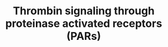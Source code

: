 ---
annotations:
- type: Pathway Ontology
  value: G protein mediated signaling pathway
authors:
- MaintBot
- Khanspers
- ReactomeTeam
- Anwesha
- Eweitz
description: Thrombin activates proteinase activated receptors (PARs) that signal
  through heterotrimeric G proteins of the G12/13 and Gq families, thereby connecting
  to a host of intracellular signaling pathways. Thrombin activates PARs by cleaving
  an N-terminal peptide that then binds to the body of the receptor to effect transmembrane
  signaling. Intermolecular ligation of one PAR molecule by another can occur but
  is less efficient than self-ligation. A synthetic peptide of sequence SFLLRN, the
  first six amino acids of the new N-terminus generated when thrombin cleaves PAR1,
  can activate PAR1 independent of protease and receptor cleavage. PARs are key to
  platelet activation. Four PARs have been identified, of which PARs 1 ,3 and 4 are
  substrates for thrombin. In humans PAR 1 is the predominant thrombin receptor followed
  by PAR4 which is less responsive to thrombin. PAR 3 is not considered important
  for human platelet responses as it is minimally expressed, though this is not the
  case for mouse. PAR2 is not expressed in platelets. In mouse platelets, Gq is necessary
  for platelet secretion and aggregation in response to thrombin but is not necessary
  for thrombin-triggered shape change. G13 appears to contribute to platelet aggregation
  as well as shape change in response to low concentrations of thrombin but to be
  unnecessary at higher agonist concentrations; G12 appears to be dispensable for
  thrombin signaling in platelets. G alpha (q) activates phospholipase C beta thereby
  triggering phosphoinositide hydrolysis, calcium mobilization and protein kinase
  C activation. This provides a path to calcium-regulated kinases and phosphatases,
  GEFs, MAP kinase cassettes and other proteins that mediate cellular responses ranging
  from granule secretion, integrin activation, and aggregation in platelets. Gbeta:gamma
  subunits can activate phosphoinositide-3 kinase and other lipid modifying enzymes,
  protein kinases, and channels. PAR1 activation indirectly leads to activation of
  cell surface 'sheddases' that liberate ligands for receptor tyrosine kinases, providing
  a link between thrombin and receptor tyrosine kinases involved in cell growth and
  differentiation. The pleiotrophic effects of PAR activation are consistent with
  many of thrombin's diverse actions on cells.   View original pathway at [http://www.reactome.org/PathwayBrowser/#DIAGRAM=456926
  Reactome].
last-edited: 2021-05-07
organisms:
- Homo sapiens
redirect_from:
- /index.php/Pathway:WP1929
- /instance/WP1929
schema-jsonld:
- '@context': https://schema.org/
  '@id': https://wikipathways.github.io/pathways/WP1929.html
  '@type': Dataset
  creator:
    '@type': Organization
    name: WikiPathways
  description: Thrombin activates proteinase activated receptors (PARs) that signal
    through heterotrimeric G proteins of the G12/13 and Gq families, thereby connecting
    to a host of intracellular signaling pathways. Thrombin activates PARs by cleaving
    an N-terminal peptide that then binds to the body of the receptor to effect transmembrane
    signaling. Intermolecular ligation of one PAR molecule by another can occur but
    is less efficient than self-ligation. A synthetic peptide of sequence SFLLRN,
    the first six amino acids of the new N-terminus generated when thrombin cleaves
    PAR1, can activate PAR1 independent of protease and receptor cleavage. PARs are
    key to platelet activation. Four PARs have been identified, of which PARs 1 ,3
    and 4 are substrates for thrombin. In humans PAR 1 is the predominant thrombin
    receptor followed by PAR4 which is less responsive to thrombin. PAR 3 is not considered
    important for human platelet responses as it is minimally expressed, though this
    is not the case for mouse. PAR2 is not expressed in platelets. In mouse platelets,
    Gq is necessary for platelet secretion and aggregation in response to thrombin
    but is not necessary for thrombin-triggered shape change. G13 appears to contribute
    to platelet aggregation as well as shape change in response to low concentrations
    of thrombin but to be unnecessary at higher agonist concentrations; G12 appears
    to be dispensable for thrombin signaling in platelets. G alpha (q) activates phospholipase
    C beta thereby triggering phosphoinositide hydrolysis, calcium mobilization and
    protein kinase C activation. This provides a path to calcium-regulated kinases
    and phosphatases, GEFs, MAP kinase cassettes and other proteins that mediate cellular
    responses ranging from granule secretion, integrin activation, and aggregation
    in platelets. Gbeta:gamma subunits can activate phosphoinositide-3 kinase and
    other lipid modifying enzymes, protein kinases, and channels. PAR1 activation
    indirectly leads to activation of cell surface 'sheddases' that liberate ligands
    for receptor tyrosine kinases, providing a link between thrombin and receptor
    tyrosine kinases involved in cell growth and differentiation. The pleiotrophic
    effects of PAR activation are consistent with many of thrombin's diverse actions
    on cells.   View original pathway at [http://www.reactome.org/PathwayBrowser/#DIAGRAM=456926
    Reactome].
  keywords:
  - PAR:Gq (active)
  - 'thrombin heavy chain '
  - 'GNA14 '
  - PAR:G12/13 (active)
  - 'GNB1 '
  - 'GNB3 '
  - PAR1:Beta-arrestin-2:Src:ERK
  - PAR:G12/13
  - 'MAPK3 '
  - 'F2R(27-41) '
  - 'GNA15 '
  - G-protein G12/G13
  - PAR N-teminal
  - complex
  - 'Ca2+ '
  - G-protein alpha
  - Activated
  - Thrombin-activated
  - 'ARRB2 '
  - 'GNG13 '
  - (inactive)
  - 'GNGT2 '
  - 'GNAQ '
  - GDP
  - PAR1:Beta-arrestin-2
  - PAR1:Beta-arrestin-1:Activated Src:ERK
  - 'GDP '
  - 'GNG12 '
  - 'GNG8 '
  - '(q/11): GTP'
  - 'GNGT1 '
  - 'F2RL3(18-385) '
  - 'F2RL2(22-38) '
  - Thrombin activated
  - 'GNB5 '
  - activated thrombin
  - 'GNG5 '
  - PAR
  - 'GTP '
  - 'GNB4 '
  - GTP
  - 'GNA11 '
  - 'GNG4 '
  - (factor IIa)
  - (12/13):GTP
  - 'GNG2 '
  - 'F2R(27-425) '
  - ARRB2
  - ARRB1
  - PAR1:Beta-arrestin-1
  - 'SRC-1 '
  - 'GNA13 '
  - 'GNB2 '
  - 'F2RL2 '
  - fragments
  - F2R
  - 'GNA12 '
  - 'F2RL2(22-374) '
  - 'thrombin light chain '
  - 'F2R '
  - PAR1, 3, 4
  - 'GNG3 '
  - 'MAPK1 '
  - PAR:Gq (inactive)
  - SRC-1
  - 'GNG10 '
  - G-protein beta-gamma
  - Heterotrimeric
  - 'p-T202,Y204-MAPK3 '
  - 'p-T185,Y187-MAPK1 '
  - MAPKs
  - 'GNG7 '
  - 'F2RL3(18-47) '
  - PAR1:Beta-arrestin-1:Src:ERK
  - 'Activated SRC-1 '
  - PAR1:Beta-arrestin-1:Activated Src:Activated ERK
  - G-protein Gq/11
  - 'GNG11 '
  - 'ARRB1 '
  - 'F2RL3 '
  license: CC0
  name: Thrombin signaling through proteinase activated receptors (PARs)
seo: CreativeWork
title: Thrombin signaling through proteinase activated receptors (PARs)
wpid: WP1929
---